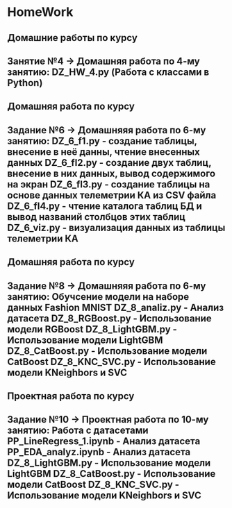# HomeWork
Домашние работы по курсу
------------------------
Занятие №4 -> Домашняя работа по 4-му занятию: DZ_HW_4.py
(Работа с классами в Python)
------------------------
Домашняя работа по курсу
------------------------
Задание №6 -> Домашняяя работа по 6-му занятию:
DZ_6_f1.py  - создание таблицы, внесение в неё данны, чтение внесенных данных
DZ_6_fl2.py - создание двух таблиц, внесение в них данных, вывод содержимого на экран
DZ_6_fl3.py - создание таблицы на основе данных телеметрии КА из CSV файла
DZ_6_fl4.py - чтение каталога таблиц БД и вывод названий столбцов этих таблиц
DZ_6_viz.py - визуализация данных из таблицы телеметрии КА
------------------------
Домашняя работа по курсу
------------------------
Задание №8 -> Домашняяя работа по 6-му занятию: Обучсение модели на наборе данных Fashion MNIST
DZ_8_analiz.py  - Анализ датасета
DZ_8_RGBoost.py - Использование модели RGBoost
DZ_8_LightGBM.py - Использование модели LightGBM
DZ_8_CatBoost.py - Использование модели CatBoost
DZ_8_KNC_SVC.py - Использование модели KNeighbors  и SVC
------------------------
Проектная работа по курсу
------------------------
Задание №10 -> Проектная работа по 10-му занятию: Работа с датасетами
PP_LineRegress_1.ipynb  - Анализ датасета
PP_EDA_analyz.ipynb  - Анализ датасета
DZ_8_LightGBM.py - Использование модели LightGBM
DZ_8_CatBoost.py - Использование модели CatBoost
DZ_8_KNC_SVC.py - Использование модели KNeighbors  и SVC
------------------------
